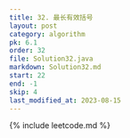 ```yaml
---
title: 32. 最长有效括号
layout: post
category: algorithm
pk: 6.1
order: 32
file: Solution32.java
markdown: Solution32.md
start: 22
end: -1
skip: 4
last_modified_at: 2023-08-15
---
```


{% include leetcode.md %}